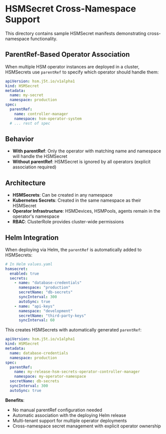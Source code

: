 # HSMSecret Cross-Namespace Support

This directory contains sample HSMSecret manifests demonstrating cross-namespace functionality.

## ParentRef-Based Operator Association

When multiple HSM operator instances are deployed in a cluster, HSMSecrets use `parentRef` to specify which operator should handle them:

```yaml
apiVersion: hsm.j5t.io/v1alpha1
kind: HSMSecret
metadata:
  name: my-secret
  namespace: production
spec:
  parentRef:
    name: controller-manager
    namespace: hsm-operator-system
  # ... rest of spec
```

## Behavior

- **With parentRef**: Only the operator with matching name and namespace will handle the HSMSecret
- **Without parentRef**: HSMSecret is ignored by all operators (explicit association required)

## Architecture

- **HSMSecrets**: Can be created in any namespace
- **Kubernetes Secrets**: Created in the same namespace as their HSMSecret
- **Operator Infrastructure**: HSMDevices, HSMPools, agents remain in the operator's namespace
- **RBAC**: ClusterRole provides cluster-wide permissions

## Helm Integration

When deploying via Helm, the `parentRef` is automatically added to HSMSecrets:

```yaml
# In Helm values.yaml
hsmsecret:
  enabled: true
  secrets:
    - name: "database-credentials"
      namespace: "production"
      secretName: "db-secrets"
      syncInterval: 300
      autoSync: true
    - name: "api-keys"
      namespace: "development"
      secretName: "third-party-keys"
      syncInterval: 60
```

This creates HSMSecrets with automatically generated `parentRef`:

```yaml
apiVersion: hsm.j5t.io/v1alpha1
kind: HSMSecret
metadata:
  name: database-credentials
  namespace: production
spec:
  parentRef:
    name: my-release-hsm-secrets-operator-controller-manager
    namespace: my-operator-namespace
  secretName: db-secrets
  syncInterval: 300
  autoSync: true
```

**Benefits**:
- No manual parentRef configuration needed
- Automatic association with the deploying Helm release
- Multi-tenant support for multiple operator deployments
- Cross-namespace secret management with explicit operator ownership